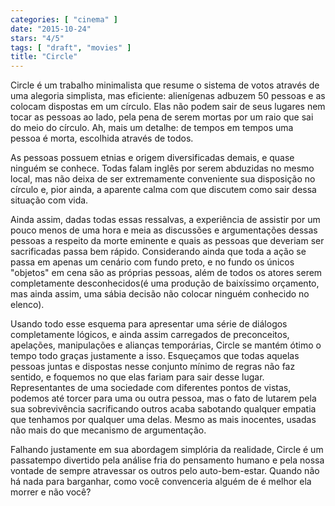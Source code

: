 ```yaml
---
categories: [ "cinema" ]
date: "2015-10-24"
stars: "4/5"
tags: [ "draft", "movies" ]
title: "Circle"
---
```

Circle é um trabalho minimalista que resume o sistema de votos através
de uma alegoria simplista, mas eficiente: alienígenas adbuzem 50
pessoas e as colocam dispostas em um círculo. Elas não podem sair de
seus lugares nem tocar as pessoas ao lado, pela pena de serem mortas por
um raio que sai do meio do círculo. Ah, mais um detalhe: de tempos em
tempos uma pessoa é morta, escolhida através de todos.

As pessoas possuem etnias e origem diversificadas demais, e quase ninguém
se conhece. Todas falam inglês por serem abduzidas no mesmo local, mas
não deixa de ser extremamente conveniente sua disposição no círculo e,
pior ainda, a aparente calma com que discutem como sair dessa situação
com vida.

Ainda assim, dadas todas essas ressalvas, a experiência de assistir por
um pouco menos de uma hora e meia as discussões e argumentações dessas
pessoas a respeito da morte eminente e quais as pessoas que deveriam ser
sacrificadas passa bem rápido. Considerando ainda que toda a ação
se passa em apenas um cenário com fundo preto, e no fundo os únicos
"objetos" em cena são as próprias pessoas, além de todos os atores
serem completamente desconhecidos(é uma produção de baixíssimo
orçamento, mas ainda assim, uma sábia decisão não colocar ninguém
conhecido no elenco).

Usando todo esse esquema para apresentar uma série de diálogos
completamente lógicos, e ainda assim carregados de preconceitos,
apelações, manipulações e alianças temporárias, Circle se
mantém ótimo o tempo todo graças justamente a isso. Esqueçamos
que todas aquelas pessoas juntas e dispostas nesse conjunto mínimo de
regras não faz sentido, e foquemos no que elas fariam para sair desse
lugar. Representantes de uma sociedade com diferentes pontos de vistas,
podemos até torcer para uma ou outra pessoa, mas o fato de lutarem
pela sua sobrevivência sacrificando outros acaba sabotando qualquer
empatia que tenhamos por qualquer uma delas. Mesmo as mais inocentes,
usadas não mais do que mecanismo de argumentação.

Falhando justamente em sua abordagem simplória da realidade, Circle é
um passatempo divertido pela análise fria do pensamento humano e pela
nossa vontade de sempre atravessar os outros pelo auto-bem-estar. Quando
não há nada para barganhar, como você convenceria alguém de é melhor
ela morrer e não você?
